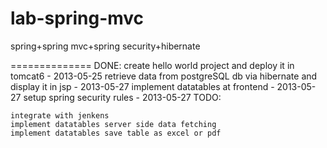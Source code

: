 lab-spring-mvc
==============

spring+spring mvc+spring security+hibernate

==============
DONE: create hello world project and deploy it in tomcat6 - 2013-05-25
      retrieve data from postgreSQL db via hibernate and display it in jsp - 2013-05-27
      implement datatables at frontend - 2013-05-27
      setup spring security rules - 2013-05-27
TODO:

    integrate with jenkens
    implement datatables server side data fetching
    implement datatables save table as excel or pdf



